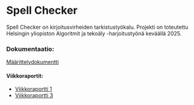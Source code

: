 # Spell Checker

Spell Checker on kirjoitusvirheiden tarkistustyökalu. Projekti on toteutettu Helsingin yliopiston Algoritmit ja tekoäly -harjoitustyönä keväällä 2025. 

### Dokumentaatio:

[Määrittelydokumentti](https://github.com/isa-srs/algolabra2025/blob/main/dokumentaatio/maarittelydokumentti.md)

#### Viikkoraportit:

- [Viikkoraportti 1](https://github.com/isa-srs/algolabra2025/blob/main/dokumentaatio/viikkoraportit/viikkoraportti_1.md)
- [Viikkoraportti 3](https://github.com/isa-srs/algolabra2025/blob/main/dokumentaatio/viikkoraportit/viikkoraportti_3.md)
